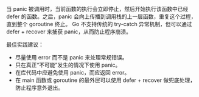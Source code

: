 
当 panic 被调用时，当前函数的执行会立即停止，然后开始执行该函数中已经 defer 的函数。之后，panic 会向上传播到调用栈的上一层函数，重复这个过程，直到整个 goroutine 终止。
Go 不支持传统的 try-catch 异常机制，但可以通过 defer + recover 来捕获 panic，从而防止程序崩溃。

最佳实践建议：
- 尽量使用 error 而不是 panic 来处理常规错误。
- 只在真正“不可能”发生的情况下使用 panic。
- 在库代码中应避免使用 panic，而应返回 error。
- 在 main 函数或 goroutine 的最外层可以使用 defer + recover 做兜底处理，防止程序意外退出。